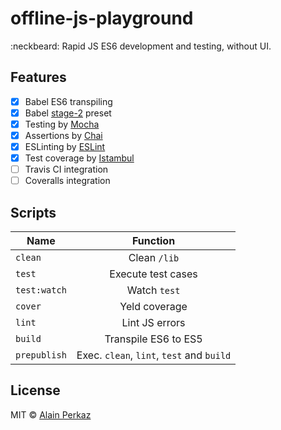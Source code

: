 # offline-js-playground
:neckbeard: Rapid JS ES6 development and testing, without UI.

## Features
- [X] Babel ES6 transpiling
- [X] Babel [stage-2](https://babeljs.io/docs/plugins/preset-stage-2/) preset
- [X] Testing by [Mocha](https://mochajs.org/)
- [X] Assertions by [Chai](http://chaijs.com)
- [X] ESLinting by [ESLint](http://eslint.org/)
- [X] Test coverage by [Istambul](https://istanbul.js.org)
- [ ] Travis CI integration
- [ ] Coveralls integration

## Scripts
| Name          | Function        |
| ------------- |:---------------:|
| `clean`       | Clean `/lib`    |
| `test`        | Execute test cases    |
| `test:watch`  | Watch `test`     |
| `cover`       | Yeld coverage    |
| `lint`        | Lint JS errors   |
| `build`       | Transpile ES6 to ES5  |
| `prepublish`  | Exec. `clean`, `lint`, `test` and `build`     |

## License
MIT © [Alain Perkaz](https://aperkaz.github.io)
